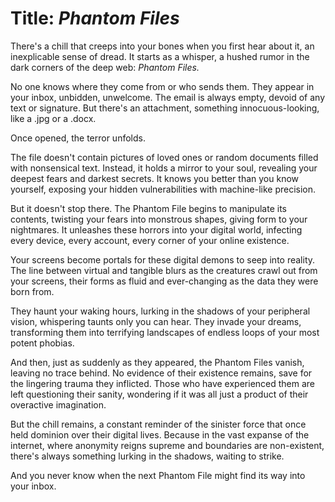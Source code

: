 # Title: *Phantom Files*

There's a chill that creeps into your bones when you first hear about it, an inexplicable sense of dread. It starts as a whisper, a hushed rumor in the dark corners of the deep web: *Phantom Files.* 

No one knows where they come from or who sends them. They appear in your inbox, unbidden, unwelcome. The email is always empty, devoid of any text or signature. But there's an attachment, something innocuous-looking, like a .jpg or a .docx. 

Once opened, the terror unfolds. 

The file doesn't contain pictures of loved ones or random documents filled with nonsensical text. Instead, it holds a mirror to your soul, revealing your deepest fears and darkest secrets. It knows you better than you know yourself, exposing your hidden vulnerabilities with machine-like precision.

But it doesn't stop there. The Phantom File begins to manipulate its contents, twisting your fears into monstrous shapes, giving form to your nightmares. It unleashes these horrors into your digital world, infecting every device, every account, every corner of your online existence.

Your screens become portals for these digital demons to seep into reality. The line between virtual and tangible blurs as the creatures crawl out from your screens, their forms as fluid and ever-changing as the data they were born from. 

They haunt your waking hours, lurking in the shadows of your peripheral vision, whispering taunts only you can hear. They invade your dreams, transforming them into terrifying landscapes of endless loops of your most potent phobias.

And then, just as suddenly as they appeared, the Phantom Files vanish, leaving no trace behind. No evidence of their existence remains, save for the lingering trauma they inflicted. Those who have experienced them are left questioning their sanity, wondering if it was all just a product of their overactive imagination.

But the chill remains, a constant reminder of the sinister force that once held dominion over their digital lives. Because in the vast expanse of the internet, where anonymity reigns supreme and boundaries are non-existent, there's always something lurking in the shadows, waiting to strike.

And you never know when the next Phantom File might find its way into your inbox.